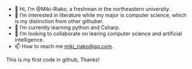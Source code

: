 - 👋 Hi, I’m @Miki-Riako, a freshman in the northeastern university.
- 👀 I’m interested in literature while my major is computer science, which is my distinction from other githuber.
- 🌱 I’m currently learning python and Csharp.
- 💞️ I’m looking to collaborate on learing computer science and artificial intelligence.
- 📫 How to reach me miki_riako@qq.com.

This is my first code in github, Thanks!

<!---
Miki-Riako/Miki-Riako is a ✨ special ✨ repository because its `README.md` (this file) appears on your GitHub profile.
You can click the Preview link to take a look at your changes.
--->
